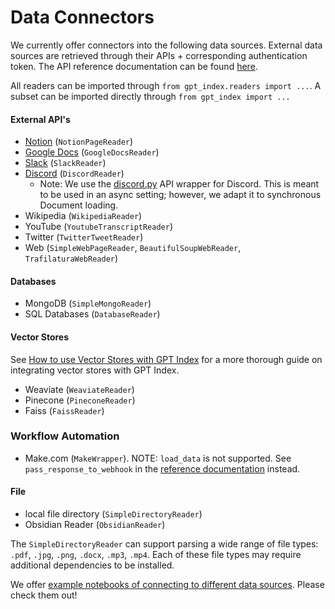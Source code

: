 # Data Connectors

We currently offer connectors into the following data sources. External data sources are retrieved through their APIs + corresponding authentication token.
The API reference documentation can be found [here](/reference/readers.rst).

All readers can be imported through `from gpt_index.readers import ...`. A subset can be imported directly through `from gpt_index import ...`

#### External API's

- [Notion](https://developers.notion.com/) (`NotionPageReader`)
- [Google Docs](https://developers.google.com/docs/api) (`GoogleDocsReader`)
- [Slack](https://api.slack.com/) (`SlackReader`)
- [Discord](https://discord.com/developers/docs/intro) (`DiscordReader`)
  - Note: We use the [discord.py](https://github.com/Rapptz/discord.py) API wrapper for Discord. This is meant to be used
    in an async setting; however, we adapt it to synchronous Document loading.
- Wikipedia (`WikipediaReader`)
- YouTube (`YoutubeTranscriptReader`)
- Twitter (`TwitterTweetReader`)
- Web (`SimpleWebPageReader`, `BeautifulSoupWebReader`, `TrafilaturaWebReader`)

#### Databases

- MongoDB (`SimpleMongoReader`)
- SQL Databases (`DatabaseReader`)

#### Vector Stores

See [How to use Vector Stores with GPT Index](vector_stores.md) for a more thorough guide on integrating vector stores with GPT Index.

- Weaviate (`WeaviateReader`)
- Pinecone (`PineconeReader`)
- Faiss (`FaissReader`)

### Workflow Automation

- Make.com (`MakeWrapper`). NOTE: `load_data` is not supported. See `pass_response_to_webhook` in the [reference documentation](/reference/readers.rst) instead.

#### File

- local file directory (`SimpleDirectoryReader`)
- Obsidian Reader (`ObsidianReader`)

The `SimpleDirectoryReader` can support parsing a wide range of file types: `.pdf`, `.jpg`, `.png`, `.docx`, `.mp3`, `.mp4`.
Each of these file types may require additional dependencies to be installed.

We offer [example notebooks of connecting to different data sources](https://github.com/jerryjliu/gpt_index/tree/main/examples/data_connectors). Please check them out!
